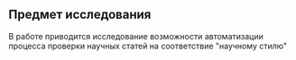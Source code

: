 ﻿## Предмет исследования

В работе приводится исследование возможности автоматизации процесса проверки научных статей на соответствие "научному стилю"